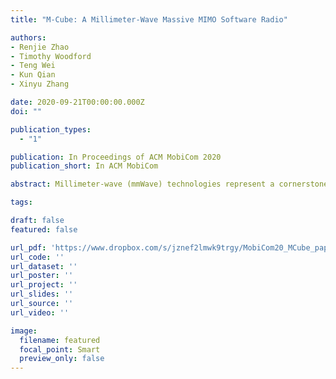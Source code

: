 ```yaml
---
title: "M-Cube: A Millimeter-Wave Massive MIMO Software Radio"

authors:
- Renjie Zhao
- Timothy Woodford
- Teng Wei
- Kun Qian
- Xinyu Zhang

date: 2020-09-21T00:00:00.000Z
doi: ""

publication_types:
  - "1"

publication: In Proceedings of ACM MobiCom 2020
publication_short: In ACM MobiCom

abstract: Millimeter-wave (mmWave) technologies represent a cornerstone for emerging wireless network infrastructure, and for RF sensing systems in security, health, and automotive domains. Through a MIMO array of phased arrays with hundreds of antenna elements, mmWave can boost wireless bit-rates to 100+ Gbps, and potentially achieve near-vision sensing resolution. However, the lack of an experimental platform has been impeding research in this field. This paper fills the gap with M3 (M-Cube), the first mmWave massive MIMO software radio. M3 features a fully reconfigurable array of phased arrays, with up to 8 RF chains and 256 antenna elements. Despite the orders of magnitude larger antenna arrays, its cost is orders of magnitude lower, even when compared with state-ofthe-art single RF chain mmWave software radios. The key design principle behind M3 is to hijack a low-cost commodity 802.11ad radio, separate the control path and data path inside, regenerate the phased array control signals, and recreate the data signals using a programmable baseband. Extensive experiments have demonstrated the effectiveness of the M3 design, and its usefulness for research in mmWave massive MIMO communication and sensing. 

tags:

draft: false
featured: false

url_pdf: 'https://www.dropbox.com/s/jznef2lmwk9trgy/MobiCom20_MCube_paper.pdf?dl=0'
url_code: ''
url_dataset: ''
url_poster: ''
url_project: ''
url_slides: ''
url_source: ''
url_video: ''

image:
  filename: featured
  focal_point: Smart
  preview_only: false
---
```

